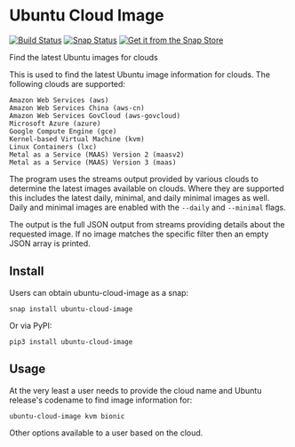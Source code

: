 # Ubuntu Cloud Image

[![Build Status](https://travis-ci.org/powersj/ubuntu-cloud-image.svg?branch=master)](https://travis-ci.org/powersj/ubuntu-cloud-image) [![Snap Status](https://build.snapcraft.io/badge/powersj/ubuntu-cloud-image.svg)](https://build.snapcraft.io/user/powersj/ubuntu-cloud-image)
[![Get it from the Snap Store](https://snapcraft.io/static/images/badges/en/snap-store-black.svg)](https://snapcraft.io/ubuntu-cloud-image)

Find the latest Ubuntu images for clouds

This is used to find the latest Ubuntu image information for clouds. The following clouds are supported:

    Amazon Web Services (aws)
    Amazon Web Services China (aws-cn)
    Amazon Web Services GovCloud (aws-govcloud)
    Microsoft Azure (azure)
    Google Compute Engine (gce)
    Kernel-based Virtual Machine (kvm)
    Linux Containers (lxc)
    Metal as a Service (MAAS) Version 2 (maasv2)
    Metal as a Service (MAAS) Version 3 (maas)

The program uses the streams output provided by various clouds to determine the latest images available on clouds. Where they are supported this includes the latest daily, minimal, and daily minimal images as well. Daily and minimal images are enabled with the `--daily` and `--minimal` flags.

The output is the full JSON output from streams providing details about the requested image. If no image matches the specific filter then an empty JSON array is printed.

## Install

Users can obtain ubuntu-cloud-image as a snap:

```shell
snap install ubuntu-cloud-image
```

Or via PyPI:

```shell
pip3 install ubuntu-cloud-image
```

## Usage

At the very least a user needs to provide the cloud name and Ubuntu release's codename to find image information for:

```shell
ubuntu-cloud-image kvm bionic
```

Other options available to a user based on the cloud.
